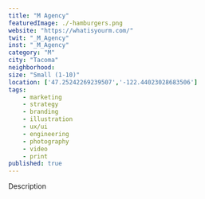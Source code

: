 ```yaml
---
title: "M Agency"
featuredImage: ./-hamburgers.png
website: "https://whatisyourm.com/"
twit: "_M_Agency"
inst: "_M_Agency"
category: "M"
city: "Tacoma"
neighborhood:
size: "Small (1-10)"
location: ['47.25242269239507','-122.44023028683506']
tags:
    - marketing
    - strategy
    - branding
    - illustration
    - ux/ui
    - engineering
    - photography
    - video
    - print
published: true
---
```


Description

